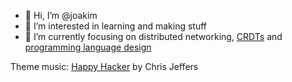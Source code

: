 - 👋 Hi, I’m @joakim
- 🌱 I’m interested in learning and making stuff
- 👀 I’m currently focusing on distributed networking, [CRDTs](https://github.com/yjs/yjs) and [programming language design](https://github.com/kesh-lang)

Theme music: [Happy Hacker](https://soundcloud.com/audimprove/happy-hacker) by Chris Jeffers

